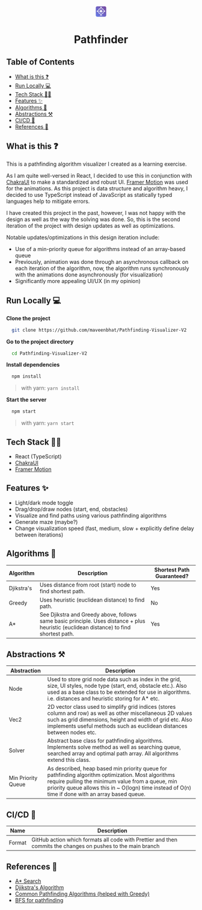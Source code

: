 <p align="center">
    <img width="30"  alt="Pathfinder Website Logo" src="./public/favicons/apple-touch-icon.png?raw=true">
</p>
<h1 align="center">
  Pathfinder
</h1>

## Table of Contents
- [What is this ❓](#what-is-this-)
- [Run Locally 💻](#run-locally-)
- [Tech Stack 👨‍💻](#tech-stack-)
- [Features ✨](#features-)
- [Algorithms 🧮](#algorithms-)
- [Abstractions ⚒️](#abstractions-)
- [CI/CD 🚗](#cicd-)
- [References 📝](#references-)

## What is this ❓

This is a pathfinding algorithm visualizer I created as a learning exercise.

As I am quite well-versed in React, I decided to use this in conjunction with [ChakraUI](https://chakra-ui.com/) to make a standardized and robust UI. [Framer Motion](https://www.framer.com/motion/) was used for the animations. As this project is data structure and algorithm heavy, I decided to use TypeScript instead of JavaScript as statically typed languages help to mitigate errors.

I have created this project in the past, however, I was not happy with the design as well as the way the solving was done. So, this is the 
second iteration of the project with design updates as well as optimizations.

Notable updates/optimizations in this design iteration include:
- Use of a min-priority queue for algorithms instead of an array-based queue
- Previously, animation was done through an asynchronous callback on each iteration of the algorithm, now, the algorithm runs synchronously with the animations done asynchronously (for visualization)
- Significantly more appealing UI/UX (in my opinion)

## Run Locally 💻

**Clone the project**

```bash
  git clone https://github.com/maveenbhat/Pathfinding-Visualizer-V2
```

**Go to the project directory**

```bash
  cd Pathfinding-Visualizer-V2
```

**Install dependencies**

```bash
  npm install
```
> with yarn: `yarn install`

**Start the server**

```bash
  npm start
```
> with yarn: `yarn start`

## Tech Stack 👨‍💻

- React (TypeScript)
- [ChakraUI](https://chakra-ui.com/)
- [Framer Motion](https://www.framer.com/motion/)

## Features ✨

- Light/dark mode toggle
- Drag/drop/draw nodes (start, end, obstacles)
- Visualize and find paths using various pathfinding algorithms
- Generate maze (maybe?)
- Change visualization speed (fast, medium, slow + explicitly define delay between iterations)

## Algorithms 🧮
| Algorithm     | Description | Shortest Path Guaranteed? |
| ------------- | ----------- | -------------------------
| Djikstra's    | Uses distance from root (start) node to find shortest path. | Yes
| Greedy        | Uses heuristic (euclidean distance) to find path.           | No
| A*            | See Djikstra and Greedy above, follows same basic principle. Uses distance + plus heuristic (euclidean distance) to find shortest path.| Yes

## Abstractions ⚒️

| Abstraction     | Description | 
| ------------- | ----------- | 
| Node   | Used to store grid node data such as index in the grid, size, UI styles, node type (start, end, obstacle etc.). Also used as a base class to be extended for use in algorithms. i.e. distances and heuristic storing for A* etc. |
| Vec2            | 2D vector class used to simplify grid indices (stores column and row) as well as other miscellaneous 2D values such as grid dimensions, height and width of grid etc. Also implements useful methods such as euclidean distances between nodes etc. |
| Solver | Abstract base class for pathfinding algorithms. Implements solve method as well as searching queue, searched array and optimal path array. All algorithms extend this class. |
| Min Priority Queue | As described, heap based min priority queue for pathfinding algorithm optimization. Most algorithms require pulling the minimum value from a queue, min priority queue allows this in ~ O(logn) time instead of O(n) time if done with an array based queue.|

## CI/CD 🚗
| Name | Description |
| ---- | ------------|
| Format | GitHub action which formats all code with Prettier and then commits the changes on pushes to the main branch |

## References 📝
- [A* Search](https://en.wikipedia.org/wiki/A*_search_algorithm)
- [Djikstra's Algorithm](https://en.wikipedia.org/wiki/Dijkstra%27s_algorithm)
- [Common Pathfinding Algorithms (helped with Greedy)](https://www.redblobgames.com/pathfinding/a-star/introduction.html)
- [BFS for pathfinding](https://www.youtube.com/watch?v=KiCBXu4P-2Y)

